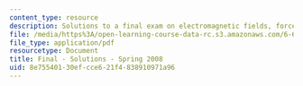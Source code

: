 ```yaml
---
content_type: resource
description: Solutions to a final exam on electromagnetic fields, forces, and motion.
file: /media/https%3A/open-learning-course-data-rc.s3.amazonaws.com/6-641-electromagnetic-fields-forces-and-motion-spring-2009/8e75540130efcce621f4838910971a96_MIT6_641s09_sol_exam2008.pdf
file_type: application/pdf
resourcetype: Document
title: Final - Solutions - Spring 2008
uid: 8e755401-30ef-cce6-21f4-838910971a96
---
```

